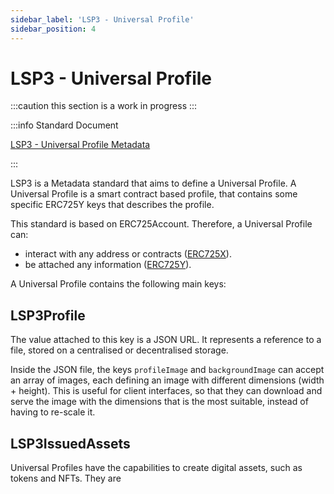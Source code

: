 ```yaml
---
sidebar_label: 'LSP3 - Universal Profile'
sidebar_position: 4
---
```


# LSP3 - Universal Profile

:::caution this section is a work in progress
:::

:::info Standard Document

[LSP3 - Universal Profile Metadata](https://github.com/lukso-network/LIPs/blob/main/LSPs/LSP-3-UniversalProfile-Metadata.md)

:::

LSP3 is a Metadata standard that aims to define a Universal Profile. A Universal Profile is a smart contract based profile, that contains some specific ERC725Y keys that describes the profile.

This standard is based on ERC725Account. Therefore, a Universal Profile can:

- interact with any address or contracts ([ERC725X](./lsp0-erc725account#erc725x---generic-executor)).
- be attached any information ([ERC725Y](./lsp0-erc725account#erc725y---generic-key-value-store)).

A Universal Profile contains the following main keys:

## LSP3Profile

The value attached to this key is a JSON URL. It represents a reference to a file, stored on a centralised or decentralised storage.

Inside the JSON file, the keys `profileImage` and `backgroundImage` can accept an array of images, each defining an image with different dimensions (width + height). This is useful for client interfaces, so that they can download and serve the image with the dimensions that is the most suitable, instead of having to re-scale it.

## LSP3IssuedAssets

Universal Profiles have the capabilities to create digital assets, such as tokens and NFTs. They are
